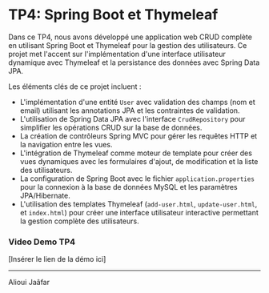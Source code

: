 # TP4: Spring Boot et Thymeleaf
Dans ce TP4, nous avons développé une application web CRUD complète en utilisant Spring Boot et Thymeleaf pour la gestion des utilisateurs. Ce projet met l'accent sur l'implémentation d'une interface utilisateur dynamique avec Thymeleaf et la persistance des données avec Spring Data JPA.

Les éléments clés de ce projet incluent :
- L'implémentation d'une entité `User` avec validation des champs (nom et email) utilisant les annotations JPA et les contraintes de validation.
- L'utilisation de Spring Data JPA avec l'interface `CrudRepository` pour simplifier les opérations CRUD sur la base de données.
- La création de contrôleurs Spring MVC pour gérer les requêtes HTTP et la navigation entre les vues.
- L'intégration de Thymeleaf comme moteur de template pour créer des vues dynamiques avec les formulaires d'ajout, de modification et la liste des utilisateurs.
- La configuration de Spring Boot avec le fichier `application.properties` pour la connexion à la base de données MySQL et les paramètres JPA/Hibernate.
- L'utilisation des templates Thymeleaf (`add-user.html`, `update-user.html`, et `index.html`) pour créer une interface utilisateur interactive permettant la gestion complète des utilisateurs.

### Video Demo TP4
[Insérer le lien de la démo ici]

---
Alioui Jaâfar
